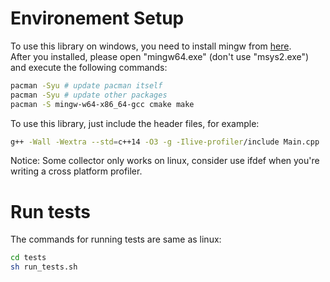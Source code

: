 # Environement Setup

To use this library on windows, you need to install mingw from [here](https://sourceforge.net/projects/msys2).<br/>
After you installed, please open "mingw64.exe" (don't use "msys2.exe") and execute the following commands: 

``` bash
pacman -Syu # update pacman itself
pacman -Syu # update other packages
pacman -S mingw-w64-x86_64-gcc cmake make
```

To use this library, just include the header files, for example:

``` bash
g++ -Wall -Wextra --std=c++14 -O3 -g -Ilive-profiler/include Main.cpp
```

Notice: Some collector only works on linux, consider use ifdef when you're writing a cross platform profiler.

# Run tests

The commands for running tests are same as linux:

``` bash
cd tests
sh run_tests.sh
```
